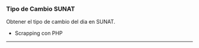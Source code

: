 ### Tipo de Cambio SUNAT 

Obtener el tipo de cambio del dia en SUNAT.
- Scrapping con PHP

------------
